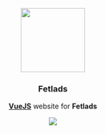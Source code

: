 <p align="center">
  <img src="art/icon_circle.128x128.png" width="128" height="128">
</p>
<h3 align="center">Fetlads</h3>
<p align="center">
  <a href="https://vuejs.org"><strong>VueJS</strong></a> website for <strong>Fetlads</strong>
</p>
<p align="center">
  <img src="https://github.com/electricduck/fetlads/workflows/CI/badge.svg" />
</p>
